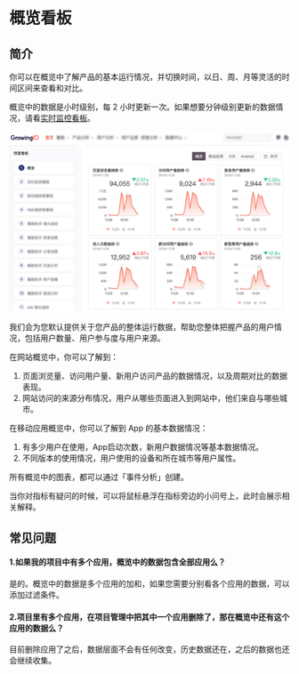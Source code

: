 # 概览看板

## 简介

你可以在概览中了解产品的基本运行情况，并切换时间，以日、周、月等灵活的时间区间来查看和对比。

概览中的数据是小时级别，每 2 小时更新一次。如果想要分钟级别更新的数据情况，请看[实时监控看板](realtime.md)。

![](../../../.gitbook/assets/image%20%2853%29.png)

我们会为您默认提供关于您产品的整体运行数据，帮助您整体把握产品的用户情况，包括用户数量、用户参与度与用户来源。

在网站概览中，你可以了解到：

1. 页面浏览量、访问用户量、新用户访问产品的数据情况，以及周期对比的数据表现。
2. 网站访问的来源分布情况，用户从哪些页面进入到网站中，他们来自与哪些城市。

在移动应用概览中，你可以了解到 App 的基本数据情况：

1. 有多少用户在使用，App启动次数，新用户数据情况等基本数据情况。
2. 不同版本的使用情况，用户使用的设备和所在城市等用户属性。

所有概览中的图表，都可以通过「事件分析」创建。

当你对指标有疑问的时候，可以将鼠标悬浮在指标旁边的小问号上，此时会展示相关解释。

## 常见问题

#### 1.如果我的项目中有多个应用，概览中的数据包含全部应用么？ <a id="1&#x5982;&#x679C;&#x6211;&#x7684;&#x9879;&#x76EE;&#x4E2D;&#x6709;&#x591A;&#x4E2A;&#x5E94;&#x7528;&#xFF0C;&#x6982;&#x89C8;&#x4E2D;&#x7684;&#x6570;&#x636E;&#x5305;&#x542B;&#x5168;&#x90E8;&#x5E94;&#x7528;&#x4E48;&#xFF1F;"></a>

是的。概览中的数据是多个应用的加和，如果您需要分别看各个应用的数据，可以添加过滤条件。

#### 2.项目里有多个应用，在项目管理中把其中一个应用删除了，那在概览中还有这个应用的数据么？ <a id="3&#x5BA2;&#x6237;&#x9879;&#x76EE;&#x91CC;&#x6709;&#x591A;&#x4E2A;&#x5E94;&#x7528;&#xFF0C;&#x5728;&#x9879;&#x76EE;&#x7BA1;&#x7406;&#x4E2D;&#x628A;&#x5176;&#x4E2D;&#x4E00;&#x4E2A;&#x5E94;&#x7528;&#x5220;&#x9664;&#x4E86;&#xFF0C;&#x90A3;&#x5728;&#x6982;&#x89C8;&#x4E2D;&#x8FD8;&#x6709;&#x8FD9;&#x4E2A;&#x5E94;&#x7528;&#x7684;&#x6570;&#x636E;&#x4E48;&#xFF1F;"></a>

目前删除应用了之后，数据层面不会有任何改变，历史数据还在，之后的数据也还会继续收集。

